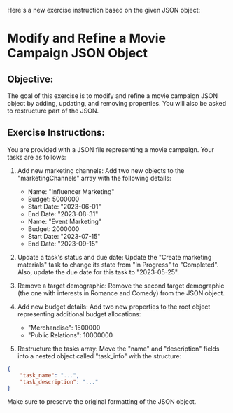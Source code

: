 Here's a new exercise instruction based on the given JSON object:

# Modify and Refine a Movie Campaign JSON Object

## Objective:
The goal of this exercise is to modify and refine a movie campaign JSON object by adding, updating, and removing properties. You will also be asked to restructure part of the JSON.

## Exercise Instructions:

You are provided with a JSON file representing a movie campaign.
Your tasks are as follows:

1. Add new marketing channels: Add two new objects to the "marketingChannels" array with the following details:
    - Name: "Influencer Marketing"
    - Budget: 5000000
    - Start Date: "2023-06-01"
    - End Date: "2023-08-31"
    - Name: "Event Marketing"
    - Budget: 2000000
    - Start Date: "2023-07-15"
    - End Date: "2023-09-15"

2. Update a task's status and due date: Update the "Create marketing materials" task to change its state from "In Progress" to "Completed". Also, update the due date for this task to "2023-05-25".

3. Remove a target demographic: Remove the second target demographic (the one with interests in Romance and Comedy) from the JSON object.

4. Add new budget details: Add two new properties to the root object representing additional budget allocations:
    - "Merchandise": 1500000
    - "Public Relations": 10000000

5. Restructure the tasks array: Move the "name" and "description" fields into a nested object called "task_info" with the structure:
```json
{
    "task_name": "...",
    "task_description": "..."
}
```
Make sure to preserve the original formatting of the JSON object.